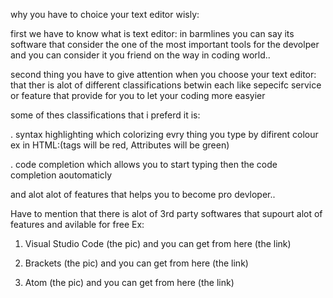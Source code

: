 why you have to choice your text editor wisly:

first we have to know what is text editor:
in barmlines you can say its software that consider the one of the most
important tools for the devolper and you can consider it you friend on the way in coding world..

second thing you have to give attention when you choose your text editor:
  that ther is alot of different classifications betwin each like sepecifc service or feature that provide
    for you to let your coding more easyier


some of thes classifications that i preferd it is:

. syntax highlighting
which colorizing evry thing you type by difirent colour ex in HTML:(tags will be red, Attributes will be green)

. code completion
which allows you to start typing then the code completion aoutomaticly

and alot alot of features that helps you to become pro devloper..


Have to mention that there is alot of 3rd party softwares
 that supourt alot of features and avilable for free Ex:

1. Visual Studio Code (the pic)
 and you can get from here (the link)

2. Brackets (the pic)
 and you can get from here (the link)
 
3. Atom (the pic)
 and you can get from here (the link)



